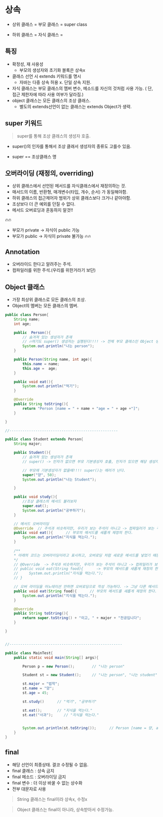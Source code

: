 # 상속


* 상위 클래스 = 부모 클래스 = super class

* 하위 클래스 = 자식 클래스 = 


## 특징

* 확정성, 재 사용성
    - 부모의 생성자와 초기화 블록은 상속x
* 클래스 선언 시 extends 키워드를 명시
    - 자바는 다중 상속 허용 x. 단일 상속 지원.
* 자식 클래스는 부모 클래스의 멤버 변수, 메소드를 자신의 것처럼 사용 가능. ( 단, 접근 제한자에 따라 사용 여부가 달라짐.)
* object 클래스는 모든 클래스의 조상 클래스.
    - 별도의 extends선언이 없는 클래스는 extends Object가 생략.


## super 키워드

> super를 통해 조상 클래스의 생성자 호출.

* super()의 인자를 통해서 조상 클래서 생성자의 종류도 고를수 있음.

* super == 조상클래스 명


## 오버라이딩 (재정의, overriding)

* 상위 클래스에서 선언된 메서드를 자식클래스에서 재정의하는 것.
* 매서드의 이름, 반환형, 매개변수(타입, 개수, 순서) 가 동일해야함.
* 하위 클래스의 접근제어자 범위가 상위 클래스보다 크거나 같아야함.
* 조상보다 더 큰 예외를 던질 수 없다.
* 메서드 오버로딩과 혼동하지 말것!!

🔥🔥
* 부모가 private ->  자식이 public 가능
* 부모가 public -> 자식이 private 불가능
🔥🔥

## Annotation

* 오버라이드 한다고 알려주는 주석.
* 컴파일러를 위한 주석.(우리를 위한거라기 보단)

## Object 클래스

* 가장 최상위 클래스로 모든 클래스의 조상.
* Object의 멤버는 모든 클래스의 멤버.




```java
public class Person{
    String name;
    int age;

    public  Person(){
        // 숨겨져 있는 생성자가 존재
        // 🔥여기도 super() 생성자는 실행된다!!!! -> 전체 부모 클래스인 Object 생성자를 호출
        System.out.println("나는 person");
    }

    public Person(String name, int age){
        this.name = name;
        this.age =  age;
    }

    public void eat(){
        System.out.println("먹기");
    }

    @Override
    public String toString(){
        return "Person [name = " + name + "age = " + age +"]";
    }

}

//--------------------------------------------------

public class Student extends Person{
    String major;

    public Student(){
        // 숨겨져 있는 생성자가 존재
        // super() -> 인자가 없으면 부모 기본생성자 호출, 인자가 있으면 해당 생성자 생성.

        // 부모에 기본생성자가 없을때!!!! super()는 에러가 난다.
        super("양", 50);
        System.out.println("나는 Student");

    }

    public void study(){
        //조상 클래스의 메서드 불러보자
        super.eat();
        System.out.println("공부하기");
    }

    // 메서드 오버라이딩
    @Override  // 주석과 비슷하지만, 우리가 보는 주석이 아니고 -> 컴파일러가 보는 주석
    public void eat(){      // 부모의 메서드를 새롭게 재정의 한다.
        System.out.println("지식을 먹는다.");
    }
    
    /**
    * 아래의 코드는 오버라이딩이라고 표시하고, 오버로딩 처럼 새로운 메서드를 넣었기 때문에 에러남.
    */
    // @Override  -> 주석과 비슷하지만, 우리가 보는 주석이 아니고 -> 컴파일러가 보는 주석
    // public void eat(String food){      -> 부모의 메서드를 새롭게 재정의 한다.
    //     System.out.println("지식을 먹는다.");
    // }

    // 오버 라이딩을 어노테이션 안하면 오버로딩으로 작성 가능하다. -> 그냥 다른 메서드를 추가한거.
    public void eat(String food){      // 부모의 메서드를 새롭게 재정의 한다.
        System.out.println("지식을 먹는다.");
    }

    @Override
    public String toString(){
        return super.toString() + "이고, " + major + "전공입니다";
    }

}


//----------------------------------------------------

public class MainTest{
    public static void main(String[] args){

        Person p = new Person();        // "나는 person"

        Student st = new Student();     // "나는 person", "나는 student" 모두 출력

        st.major = "법학";
        st.name = "양";
        st.age = 45;

        st.study()      // "먹기", "공부하기"

        st.eat();       // "지식을 먹는다."
        st.eat("사과");     // "지식을 먹는다."

    
        System.out.println(st.toString());      // Person [name = 양, age = 45]이고,법학 전공입니다.
    }
}

```


## final

* 해당 선언이 최종상태. 결코 수정될 수 없음.
* final 클래스 : 상속 금지
* final 메소드 : 오버라이딩 금지
* final 변수 : 더 이상 바꿀 수 없는 상수화
* 전부 대문자로 사용

> String 클래스는 final이라 상속x, 수정x

> Object 클래스는 final이 아니라, 상속받아서 수정가능.









































